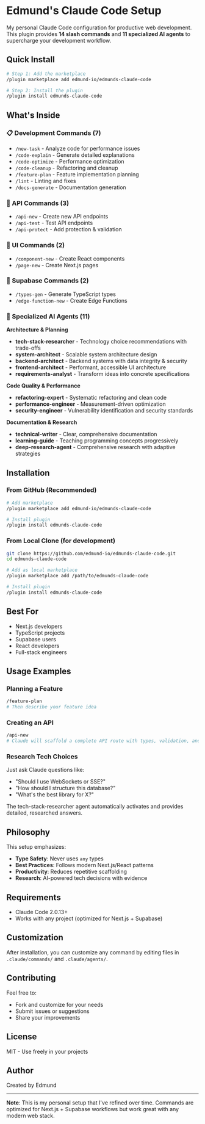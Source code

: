 # Edmund's Claude Code Setup

My personal Claude Code configuration for productive web development. This plugin provides **14 slash commands** and **11 specialized AI agents** to supercharge your development workflow.

## Quick Install

```bash
# Step 1: Add the marketplace
/plugin marketplace add edmund-io/edmunds-claude-code

# Step 2: Install the plugin
/plugin install edmunds-claude-code
```

## What's Inside

### 📋 Development Commands (7)

- `/new-task` - Analyze code for performance issues
- `/code-explain` - Generate detailed explanations
- `/code-optimize` - Performance optimization
- `/code-cleanup` - Refactoring and cleanup
- `/feature-plan` - Feature implementation planning
- `/lint` - Linting and fixes
- `/docs-generate` - Documentation generation

### 🔌 API Commands (3)

- `/api-new` - Create new API endpoints
- `/api-test` - Test API endpoints
- `/api-protect` - Add protection & validation

### 🎨 UI Commands (2)

- `/component-new` - Create React components
- `/page-new` - Create Next.js pages

### 💾 Supabase Commands (2)

- `/types-gen` - Generate TypeScript types
- `/edge-function-new` - Create Edge Functions

### 🤖 Specialized AI Agents (11)

**Architecture & Planning**
- **tech-stack-researcher** - Technology choice recommendations with trade-offs
- **system-architect** - Scalable system architecture design
- **backend-architect** - Backend systems with data integrity & security
- **frontend-architect** - Performant, accessible UI architecture
- **requirements-analyst** - Transform ideas into concrete specifications

**Code Quality & Performance**
- **refactoring-expert** - Systematic refactoring and clean code
- **performance-engineer** - Measurement-driven optimization
- **security-engineer** - Vulnerability identification and security standards

**Documentation & Research**
- **technical-writer** - Clear, comprehensive documentation
- **learning-guide** - Teaching programming concepts progressively
- **deep-research-agent** - Comprehensive research with adaptive strategies

## Installation

### From GitHub (Recommended)

```bash
# Add marketplace
/plugin marketplace add edmund-io/edmunds-claude-code

# Install plugin
/plugin install edmunds-claude-code
```

### From Local Clone (for development)

```bash
git clone https://github.com/edmund-io/edmunds-claude-code.git
cd edmunds-claude-code

# Add as local marketplace
/plugin marketplace add /path/to/edmunds-claude-code

# Install plugin
/plugin install edmunds-claude-code
```

## Best For

- Next.js developers
- TypeScript projects
- Supabase users
- React developers
- Full-stack engineers

## Usage Examples

### Planning a Feature

```bash
/feature-plan
# Then describe your feature idea
```

### Creating an API

```bash
/api-new
# Claude will scaffold a complete API route with types, validation, and error handling
```

### Research Tech Choices

Just ask Claude questions like:
- "Should I use WebSockets or SSE?"
- "How should I structure this database?"
- "What's the best library for X?"

The tech-stack-researcher agent automatically activates and provides detailed, researched answers.

## Philosophy

This setup emphasizes:
- **Type Safety**: Never uses `any` types
- **Best Practices**: Follows modern Next.js/React patterns
- **Productivity**: Reduces repetitive scaffolding
- **Research**: AI-powered tech decisions with evidence

## Requirements

- Claude Code 2.0.13+
- Works with any project (optimized for Next.js + Supabase)

## Customization

After installation, you can customize any command by editing files in `.claude/commands/` and `.claude/agents/`.

## Contributing

Feel free to:
- Fork and customize for your needs
- Submit issues or suggestions
- Share your improvements

## License

MIT - Use freely in your projects

## Author

Created by Edmund

---

**Note**: This is my personal setup that I've refined over time. Commands are optimized for Next.js + Supabase workflows but work great with any modern web stack.
